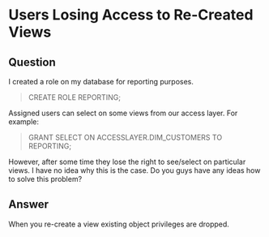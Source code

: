 # Users Losing Access to Re-Created Views

## Question
I created a role on my database for reporting purposes.  

> CREATE ROLE REPORTING;

Assigned users can select on some views from our access layer. For example:

> GRANT SELECT ON ACCESSLAYER.DIM_CUSTOMERS TO REPORTING; 

However, after some time they lose the right to see/select on particular views.
I have no idea why this is the case. Do you guys have any ideas how to solve this problem?

## Answer
When you re-create a view existing object privileges are dropped.